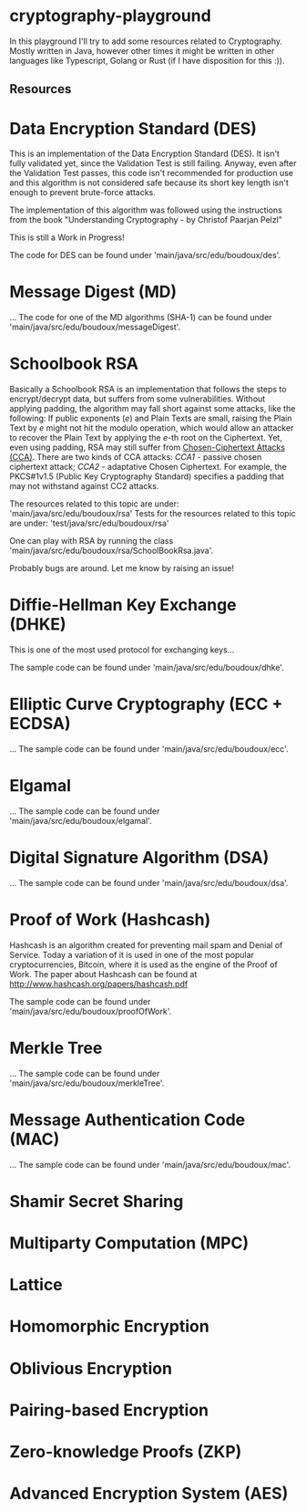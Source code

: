 # cryptography-playground

In this playground I'll try to add some resources related to Cryptography. Mostly written in Java, however other times it 
might be written in other languages like Typescript, Golang or Rust (if I have disposition for this :)).

## Resources
# Data Encryption Standard (DES)
This is an implementation of the Data Encryption Standard (DES). It isn't fully validated yet, since the Validation Test
is still failing. Anyway, even after the Validation Test passes, this code isn't recommended for production use and this
algorithm is not considered safe because its short key length isn't enough to prevent brute-force attacks.

The implementation of this algorithm was followed using the instructions from the book "Understanding Cryptography - by Christof Paarjan Pelzl"

This is still a Work in Progress!

The code for DES can be found under 'main/java/src/edu/boudoux/des'.

# Message Digest (MD)
...
The code for one of the MD algorithms (SHA-1) can be found under 'main/java/src/edu/boudoux/messageDigest'.

# Schoolbook RSA
Basically a Schoolbook RSA is an implementation that follows the steps to encrypt/decrypt data, but suffers from some vulnerabilities. Without applying padding, the algorithm may fall short against some attacks, like the following:
If public exponents (_e_) and Plain Texts are small, raising the Plain Text by _e_ might not hit the modulo operation, which would allow an attacker to recover the Plain Text by applying the _e_-th root on the Ciphertext.
Yet, even using padding, RSA may still suffer from [Chosen-Ciphertext Attacks (CCA)](https://en.wikipedia.org/wiki/Chosen-ciphertext_attack). There are two kinds of CCA attacks:
_CCA1_ - passive chosen ciphertext attack; _CCA2_ - adaptative Chosen Ciphertext. For example, the PKCS#1v1.5 (Public Key Cryptography Standard) specifies a padding that may not withstand against
CC2 attacks.

The resources related to this topic are under: 'main/java/src/edu/boudoux/rsa'
Tests for the resources related to this topic are under: 'test/java/src/edu/boudoux/rsa'

One can play with RSA by running the class 'main/java/src/edu/boudoux/rsa/SchoolBookRsa.java'. 

Probably bugs are around. Let me know by raising an issue!

# Diffie-Hellman Key Exchange (DHKE)
This is one of the most used protocol for exchanging keys...

The sample code can be found under 'main/java/src/edu/boudoux/dhke'.

# Elliptic Curve Cryptography (ECC + ECDSA)
...
The sample code can be found under 'main/java/src/edu/boudoux/ecc'.

# Elgamal
...
The sample code can be found under 'main/java/src/edu/boudoux/elgamal'.

# Digital Signature Algorithm (DSA)
...
The sample code can be found under 'main/java/src/edu/boudoux/dsa'.

# Proof of Work (Hashcash)
Hashcash is an algorithm created for preventing mail spam and Denial of Service. Today a variation of it is used in one of the most popular cryptocurrencies, Bitcoin,
where it is used as the engine of the Proof of Work.
The paper about Hashcash can be found at http://www.hashcash.org/papers/hashcash.pdf

The sample code can be found under 'main/java/src/edu/boudoux/proofOfWork'.

# Merkle Tree
...
The sample code can be found under 'main/java/src/edu/boudoux/merkleTree'.

# Message Authentication Code (MAC)
...
The sample code can be found under 'main/java/src/edu/boudoux/mac'.

# Shamir Secret Sharing

# Multiparty Computation (MPC)

# Lattice

# Homomorphic Encryption

# Oblivious Encryption

# Pairing-based Encryption

# Zero-knowledge Proofs (ZKP)

# Advanced Encryption System (AES)
